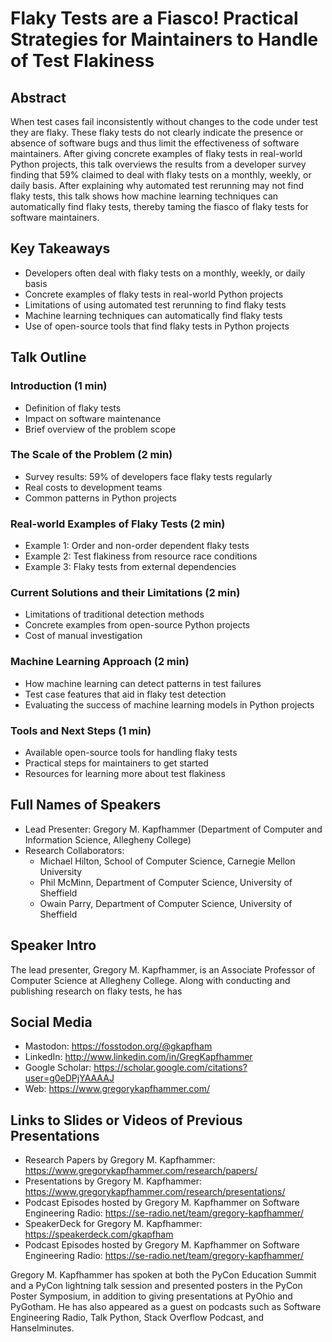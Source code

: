 # Flaky Tests are a Fiasco! Practical Strategies for Maintainers to Handle of Test Flakiness

## Abstract

When test cases fail inconsistently without changes to the code under test they
are flaky. These flaky tests do not clearly indicate the presence or absence of
software bugs and thus limit the effectiveness of software maintainers. After
giving concrete examples of flaky tests in real-world Python projects, this talk
overviews the results from a developer survey finding that 59% claimed to deal
with flaky tests on a monthly, weekly, or daily basis. After explaining why
automated test rerunning may not find flaky tests, this talk shows how machine
learning techniques can automatically find flaky tests, thereby taming the
fiasco of flaky tests for software maintainers.

## Key Takeaways

- Developers often deal with flaky tests on a monthly, weekly, or daily basis
- Concrete examples of flaky tests in real-world Python projects
- Limitations of using automated test rerunning to find flaky tests
- Machine learning techniques can automatically find flaky tests
- Use of open-source tools that find flaky tests in Python projects

## Talk Outline

### Introduction (1 min)

- Definition of flaky tests
- Impact on software maintenance
- Brief overview of the problem scope

### The Scale of the Problem (2 min)

- Survey results: 59% of developers face flaky tests regularly
- Real costs to development teams
- Common patterns in Python projects

### Real-world Examples of Flaky Tests (2 min)

- Example 1: Order and non-order dependent flaky tests
- Example 2: Test flakiness from resource race conditions
- Example 3: Flaky tests from external dependencies

### Current Solutions and their Limitations (2 min)

- Limitations of traditional detection methods
- Concrete examples from open-source Python projects
- Cost of manual investigation

### Machine Learning Approach (2 min)

- How machine learning can detect patterns in test failures
- Test case features that aid in flaky test detection
- Evaluating the success of machine learning models in Python projects

### Tools and Next Steps (1 min)

- Available open-source tools for handling flaky tests
- Practical steps for maintainers to get started
- Resources for learning more about test flakiness

## Full Names of Speakers

- Lead Presenter: Gregory M. Kapfhammer (Department of Computer and Information Science, Allegheny College)
- Research Collaborators:
    - Michael Hilton, School of Computer Science, Carnegie Mellon University
    - Phil McMinn, Department of Computer Science, University of Sheffield
    - Owain Parry, Department of Computer Science, University of Sheffield

## Speaker Intro

The lead presenter, Gregory M. Kapfhammer, is an Associate Professor of Computer
Science at Allegheny College. Along with conducting and publishing research on
flaky tests, he has 

## Social Media

- Mastodon: https://fosstodon.org/@gkapfham
- LinkedIn: http://www.linkedin.com/in/GregKapfhammer
- Google Scholar: https://scholar.google.com/citations?user=g0eDPjYAAAAJ
- Web: https://www.gregorykapfhammer.com/

## Links to Slides or Videos of Previous Presentations

- Research Papers by Gregory M. Kapfhammer: https://www.gregorykapfhammer.com/research/papers/
- Presentations by Gregory M. Kapfhammer: https://www.gregorykapfhammer.com/research/presentations/
- Podcast Episodes hosted by Gregory M. Kapfhammer on Software Engineering Radio: https://se-radio.net/team/gregory-kapfhammer/
- SpeakerDeck for Gregory M. Kapfhammer: https://speakerdeck.com/gkapfham
- Podcast Episodes hosted by Gregory M. Kapfhammer on Software Engineering Radio: https://se-radio.net/team/gregory-kapfhammer/

Gregory M. Kapfhammer has spoken at both the PyCon Education Summit and a PyCon
lightning talk session  and presented posters in the PyCon Poster Symposium, in
addition to giving presentations at PyOhio and PyGotham. He has also appeared as
a guest on podcasts such as Software Engineering Radio, Talk Python, Stack
Overflow Podcast, and Hanselminutes.
